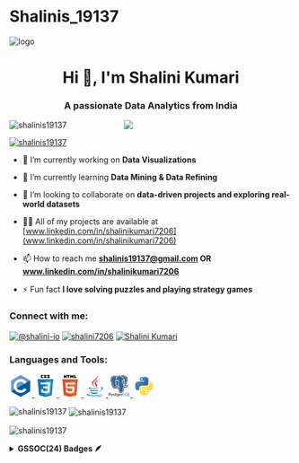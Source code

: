 # Shalinis_19137
![logo](https://github.com/Shalinis19137/Shalinis-kumari/blob/main/Screenshot%202024-10-28%20195004.png)
<h1 align="center">Hi 👋, I'm Shalini Kumari</h1>
<h3 align="center">A passionate Data Analytics from India</h3>
<image align="right" width="300px" src="https://media0.giphy.com/media/RbDKaczqWovIugyJmW/giphy.gif?cid=d849cd2fkoe93y9l1o5ifz8i64ex491vkwp9a6ko0dy8jzzb&rid=giphy.gif&ct=g">

<p align="left"> <img src="https://komarev.com/ghpvc/?username=shalinis19137&label=Profile%20views&color=0e75b6&style=flat" alt="shalinis19137" /> </p>

<p align="left"> <a href="https://github.com/ryo-ma/github-profile-trophy"><img src="https://github-profile-trophy.vercel.app/?username=shalinis19137" alt="shalinis19137" /></a> </p>

- 🔭 I’m currently working on **Data Visualizations**

- 🌱 I’m currently learning **Data Mining & Data Refining**

- 👯 I’m looking to collaborate on **data-driven projects and exploring real-world datasets**

- 👨‍💻 All of my projects are available at [www.linkedin.com/in/shalinikumari7206](www.linkedin.com/in/shalinikumari7206)

- 📫 How to reach me **shalinis19137@gmail.com OR www.linkedin.com/in/shalinikumari7206**

- ⚡ Fun fact **I love solving puzzles and playing strategy games**

<h3 align="left">Connect with me:</h3>
<p align="left">
<a href="https://codepen.io/@shalini-io" target="blank"><img align="center" src="https://raw.githubusercontent.com/rahuldkjain/github-profile-readme-generator/master/src/images/icons/Social/codepen.svg" alt="@shalini-io" height="30" width="40" /></a>
<a href="https://www.leetcode.com/shalini7206" target="blank"><img align="center" src="https://raw.githubusercontent.com/rahuldkjain/github-profile-readme-generator/master/src/images/icons/Social/leet-code.svg" alt="shalini7206" height="30" width="40" /></a>
<a href="https://discord.gg/Shalini Kumari" target="blank"><img align="center" src="https://raw.githubusercontent.com/rahuldkjain/github-profile-readme-generator/master/src/images/icons/Social/discord.svg" alt="Shalini Kumari" height="30" width="40" /></a>
</p>

<h3 align="left">Languages and Tools:</h3>
<p align="left"> <a href="https://www.cprogramming.com/" target="_blank" rel="noreferrer"> <img src="https://raw.githubusercontent.com/devicons/devicon/master/icons/c/c-original.svg" alt="c" width="40" height="40"/> </a> <a href="https://www.w3schools.com/css/" target="_blank" rel="noreferrer"> <img src="https://raw.githubusercontent.com/devicons/devicon/master/icons/css3/css3-original-wordmark.svg" alt="css3" width="40" height="40"/> </a> <a href="https://www.w3.org/html/" target="_blank" rel="noreferrer"> <img src="https://raw.githubusercontent.com/devicons/devicon/master/icons/html5/html5-original-wordmark.svg" alt="html5" width="40" height="40"/> </a> <a href="https://www.java.com" target="_blank" rel="noreferrer"> <img src="https://raw.githubusercontent.com/devicons/devicon/master/icons/java/java-original.svg" alt="java" width="40" height="40"/> </a> <a href="https://www.postgresql.org" target="_blank" rel="noreferrer"> <img src="https://raw.githubusercontent.com/devicons/devicon/master/icons/postgresql/postgresql-original-wordmark.svg" alt="postgresql" width="40" height="40"/> </a> <a href="https://www.python.org" target="_blank" rel="noreferrer"> <img src="https://raw.githubusercontent.com/devicons/devicon/master/icons/python/python-original.svg" alt="python" width="40" height="40"/> </a> </p>

<p><img align="left" src="https://github-readme-stats.vercel.app/api/top-langs?username=shalinis19137&show_icons=true&locale=en&layout=compact" alt="shalinis19137" /></p>

<p>&nbsp;<img align="center" src="https://github-readme-stats.vercel.app/api?username=shalinis19137&show_icons=true&locale=en" alt="shalinis19137" /></p>

<p><img align="center" src="https://github-readme-streak-stats.herokuapp.com/?user=shalinis19137&" alt="shalinis19137" /></p>
<details>	
 <summary><b>GSSOC(24) Badges 🪶</b></summary><br>
<div style='display:flex; align-items:center; gap: 10px;' align='center'><a href="https://gssoc.girlscript.tech/leaderboard">
<img src="https://raw.githubusercontent.com/GSSoC24/Postman-Challenge/main/docs/assets/Postman%20White.png" width="100px" height="100px" />
  </a>
</div>
</details>
